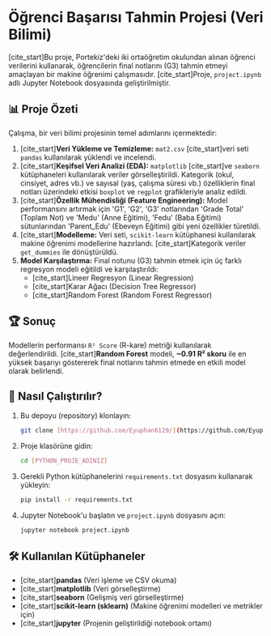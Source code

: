 # Öğrenci Başarısı Tahmin Projesi (Veri Bilimi)

[cite_start]Bu proje, Portekiz'deki iki ortaöğretim okulundan alınan öğrenci verilerini  kullanarak, öğrencilerin final notlarını (G3) tahmin etmeyi amaçlayan bir makine öğrenimi çalışmasıdır. [cite_start]Proje, `project.ipynb`  adlı Jupyter Notebook dosyasında geliştirilmiştir.

## 📊 Proje Özeti

Çalışma, bir veri bilimi projesinin temel adımlarını içermektedir:
1.  [cite_start]**Veri Yükleme ve Temizleme:** `mat2.csv`  [cite_start]veri seti `pandas`  kullanılarak yüklendi ve incelendi.
2.  [cite_start]**Keşifsel Veri Analizi (EDA):** `matplotlib`  [cite_start]ve `seaborn`  kütüphaneleri kullanılarak veriler görselleştirildi. Kategorik (okul, cinsiyet, adres vb.) ve sayısal (yaş, çalışma süresi vb.) özelliklerin final notları üzerindeki etkisi `boxplot` ve `regplot` grafikleriyle analiz edildi.
3.  [cite_start]**Özellik Mühendisliği (Feature Engineering):** Model performansını artırmak için 'G1', 'G2', 'G3' notlarından 'Grade Total' (Toplam Not) ve 'Medu' (Anne Eğitimi), 'Fedu' (Baba Eğitimi) sütunlarından 'Parent_Edu' (Ebeveyn Eğitimi)  gibi yeni özellikler türetildi.
4.  [cite_start]**Modelleme:** Veri seti, `scikit-learn`  kütüphanesi kullanılarak makine öğrenimi modellerine hazırlandı. [cite_start]Kategorik veriler `get_dummies`  ile dönüştürüldü.
5.  **Model Karşılaştırma:** Final notunu (G3) tahmin etmek için üç farklı regresyon modeli eğitildi ve karşılaştırıldı:
    * [cite_start]Lineer Regresyon (Linear Regression) 
    * [cite_start]Karar Ağacı (Decision Tree Regressor) 
    * [cite_start]Random Forest (Random Forest Regressor) 

## 🏆 Sonuç

Modellerin performansı `R² Score` (R-kare) metriği kullanılarak değerlendirildi. [cite_start]**Random Forest** modeli, **~0.91 R² skoru**  ile en yüksek başarıyı göstererek final notlarını tahmin etmede en etkili model olarak belirlendi.

## 🚀 Nasıl Çalıştırılır?

1.  Bu depoyu (repository) klonlayın:
    ```sh
    git clone [https://github.com/Eyuphan6129/](https://github.com/Eyuphan6129/)[PYTHON_PROJE_ADINIZ].git
    ```
2.  Proje klasörüne gidin:
    ```sh
    cd [PYTHON_PROJE_ADINIZ]
    ```
3.  Gerekli Python kütüphanelerini `requirements.txt` dosyasını kullanarak yükleyin:
    ```sh
    pip install -r requirements.txt
    ```
4.  Jupyter Notebook'u başlatın ve `project.ipynb`  dosyasını açın:
    ```sh
    jupyter notebook project.ipynb
    ```

## 🛠️ Kullanılan Kütüphaneler

* [cite_start]**pandas**  (Veri işleme ve CSV okuma)
* [cite_start]**matplotlib**  (Veri görselleştirme)
* [cite_start]**seaborn**  (Gelişmiş veri görselleştirme)
* [cite_start]**scikit-learn (sklearn)**  (Makine öğrenimi modelleri ve metrikler için)
* [cite_start]**jupyter**  (Projenin geliştirildiği notebook ortamı)
